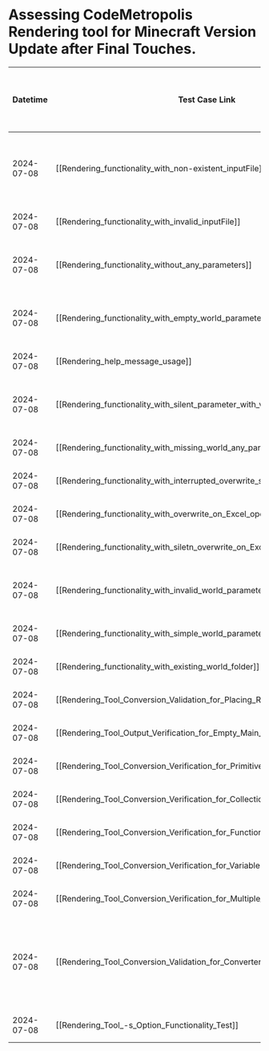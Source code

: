 # Assessing CodeMetropolis Rendering tool for Minecraft Version Update after Final Touches.

| Datetime   | Test Case Link                                                                 | Tester            | Passed/Failed | Links to issues (if a bug is found) | Consequences (if the test case needs to be fixed)                                                                                                                                                                                                                                             |
| ---------- | ------------------------------------------------------------------------------ | ----------------- | ------------- | ----------------------------------- | --------------------------------------------------------------------------------------------------------------------------------------------------------------------------------------------------------------------------------------------------------------------------------------------- |
| 2024-07-08 | [[Rendering_functionality_with_non-existent_inputFile]]                        | Tóth Bojnik Tibor | Failed        |                                     | The program writes "Invalid command line arguments." Because of the program neccessary parameter the -world. With "-world world" the project correctly says the input XML does not exists.                                                                                                    |
| 2024-07-08 | [[Rendering_functionality_with_invalid_inputFile]]                             | Tóth Bojnik Tibor | Passed        |                                     |                                                                                                                                                                                                                                                                                               |
| 2024-07-08 | [[Rendering_functionality_without_any_parameters]]                             | Tóth Bojnik Tibor | Failed        |                                     | The program did not specify what the problem was; it only output "Invalid command line arguments." without creating the output.                                                                                                                                                               |
| 2024-07-08 | [[Rendering_functionality_with_empty_world_parameter]]                         | Tóth Bojnik Tibor | Failed        |                                     | The program did not specify what the problem was; it only output "Invalid command line arguments." without creating the output.                                                                                                                                                               |
| 2024-07-08 | [[Rendering_help_message_usage]]                                               | Tóth Bojnik Tibor | Failed        |                                     | The program just writes: "Usage: java -jar rendering.jar -i <inputFile> -world <worldPath>"                                                                                                                                                                                                   |
| 2024-07-08 | [[Rendering_functionality_with_silent_parameter_with_value]]                   | Tóth Bojnik Tibor | Failed        |                                     | The program did not specify what the problem was; it only output "Invalid command line arguments." without creating the output.                                                                                                                                                               |
| 2024-07-08 | [[Rendering_functionality_with_missing_world_any_parameters]]                  | Tóth Bojnik Tibor | Passed        |                                     |                                                                                                                                                                                                                                                                                               |
| 2024-07-08 | [[Rendering_functionality_with_interrupted_overwrite_selection]]               | Tóth Bojnik Tibor | Passed        |                                     |                                                                                                                                                                                                                                                                                               |
| 2024-07-08 | [[Rendering_functionality_with_overwrite_on_Excel_open_blocks.0.0.csv]]        | Tóth Bojnik Tibor | Failed        |                                     | The program throws a bunch of errors, but the issue is not handled.                                                                                                                                                                                                                           |
| 2024-07-08 | [[Rendering_functionality_with_siletn_overwrite_on_Excel_open_blocks.0.0.csv]] | Tóth Bojnik Tibor | Failed        |                                     | The program throws a bunch of errors, but the issue is not handled.                                                                                                                                                                                                                           |
| 2024-07-08 | [[Rendering_functionality_with_invalid_world_parameter]]                       | Tóth Bojnik Tibor | Failed        |                                     | The program FileNotFoundException with message: "W:\CM\level.dat (The system cannot find the path specified)"                                                                                                                                                                                 |
| 2024-07-08 | [[Rendering_functionality_with_simple_world_parameter]]                        | Tóth Bojnik Tibor | Passed        |                                     | The test runs correctly but have a typo in Expected result section.                                                                                                                                                                                                                           |
| 2024-07-08 | [[Rendering_functionality_with_existing_world_folder]]                         | Tóth Bojnik Tibor | Passed        |                                     |                                                                                                                                                                                                                                                                                               |
| 2024-07-08 | [[Rendering_Tool_Conversion_Validation_for_Placing_Result_XML]]                | Tóth Bojnik Tibor | Passed        |                                     |                                                                                                                                                                                                                                                                                               |
| 2024-07-08 | [[Rendering_Tool_Output_Verification_for_Empty_Main_Function_XML]]             | Tóth Bojnik Tibor | Passed        |                                     |                                                                                                                                                                                                                                                                                               |
| 2024-07-08 | [[Rendering_Tool_Conversion_Verification_for_Primitive_Variables]]             | Tóth Bojnik Tibor | Passed        |                                     |                                                                                                                                                                                                                                                                                               |
| 2024-07-08 | [[Rendering_Tool_Conversion_Verification_for_Collections]]                     | Tóth Bojnik Tibor | Passed        |                                     |                                                                                                                                                                                                                                                                                               |
| 2024-07-08 | [[Rendering_Tool_Conversion_Verification_for_Functions]]                       | Tóth Bojnik Tibor | Passed        |                                     |                                                                                                                                                                                                                                                                                               |
| 2024-07-08 | [[Rendering_Tool_Conversion_Verification_for_Variables_and_Functions]]         | Tóth Bojnik Tibor | Passed        |                                     |                                                                                                                                                                                                                                                                                               |
| 2024-07-08 | [[Rendering_Tool_Conversion_Verification_for_Multiple_Class_Files]]            | Tóth Bojnik Tibor | Passed        |                                     |                                                                                                                                                                                                                                                                                               |
| 2024-07-08 | [[Rendering_Tool_Conversion_Validation_for_Converter_Own_Project_XML]]         | Tóth Bojnik Tibor | Passed        |                                     | Found a bug for which the corresponding issue [#388]([Incorrect Type Value Persistence in Sandstone Structures After Topfill Overwritten by Stairs · Issue #388 · codemetropolis/CodeMetropolis (github.com)](https://github.com/codemetropolis/CodeMetropolis/issues/388)) has been created. |
| 2024-07-08 | [[Rendering_Tool_-s_Option_Functionality_Test]]                                | Tóth Bojnik Tibor | Passed        |                                     |                                                                                                                                                                                                                                                                                               |
